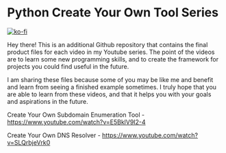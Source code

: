 # Python Create Your Own Tool Series

[![ko-fi](https://ko-fi.com/img/githubbutton_sm.svg)](https://ko-fi.com/M4M03Q2JN)

Hey there! This is an additional Github repository that contains the final product files for each video in my Youtube series. The point of the videos are to learn some new programming skills, and to create the framework for projects you could find useful in the future.

I am sharing these files because some of you may be like me and benefit and learn from seeing a finished example sometimes. I truly hope that you are able to learn from these videos, and that it helps you with your goals and aspirations in the future.

Create Your Own Subdomain Enumeration Tool - https://www.youtube.com/watch?v=E5BklV9I2-4

Create Your Own DNS Resolver - https://www.youtube.com/watch?v=SLQrbjeVrk0
